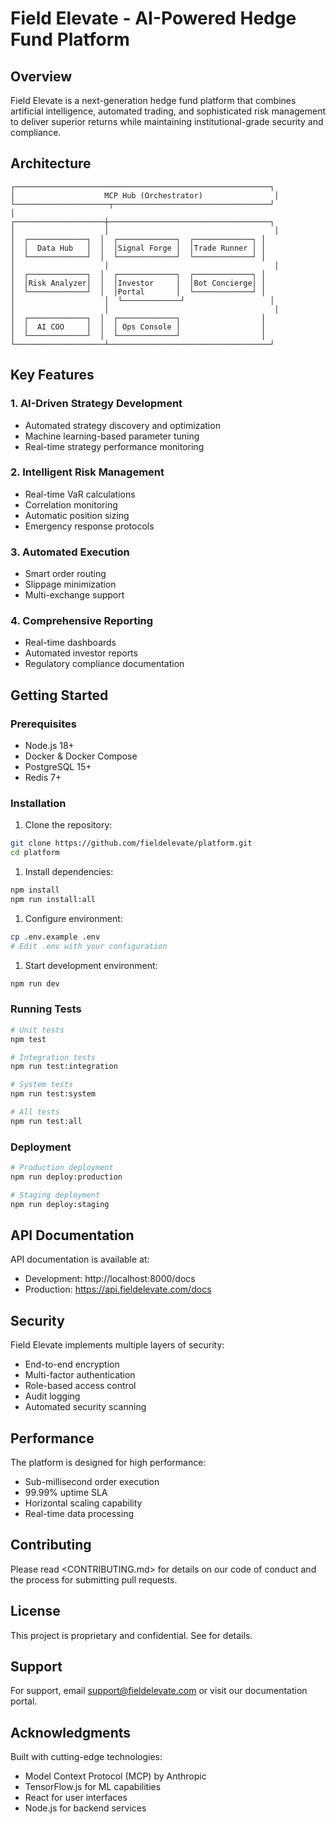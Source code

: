 # Field Elevate - AI-Powered Hedge Fund Platform

## Overview

Field Elevate is a next-generation hedge fund platform that combines artificial intelligence, automated trading, and sophisticated risk management to deliver superior returns while maintaining institutional-grade security and compliance.

## Architecture
```
┌─────────────────────────────────────────────────────────┐
│                    MCP Hub (Orchestrator)                │
└─────────────────────┬───────────────────────────────────┘
│
┌────────────────────┼────────────────────────────────────┐
│                    │                                     │
│  ┌─────────────┐  │  ┌─────────────┐  ┌─────────────┐ │
│  │  Data Hub   │  │  │Signal Forge │  │Trade Runner │ │
│  └─────────────┘  │  └─────────────┘  └─────────────┘ │
│                    │                                     │
│  ┌─────────────┐  │  ┌─────────────┐  ┌─────────────┐ │
│  │Risk Analyzer│  │  │Investor     │  │Bot Concierge│ │
│  └─────────────┘  │  │Portal       │  └─────────────┘ │
│                    │  └─────────────┘                   │
│                    │                                     │
│  ┌─────────────┐  │  ┌─────────────┐                  │
│  │  AI COO     │  │  │ Ops Console │                  │
│  └─────────────┘  │  └─────────────┘                  │
└────────────────────┴────────────────────────────────────┘
```
## Key Features

### 1. AI-Driven Strategy Development
- Automated strategy discovery and optimization
- Machine learning-based parameter tuning
- Real-time strategy performance monitoring

### 2. Intelligent Risk Management
- Real-time VaR calculations
- Correlation monitoring
- Automatic position sizing
- Emergency response protocols

### 3. Automated Execution
- Smart order routing
- Slippage minimization
- Multi-exchange support

### 4. Comprehensive Reporting
- Real-time dashboards
- Automated investor reports
- Regulatory compliance documentation

## Getting Started

### Prerequisites
- Node.js 18+
- Docker & Docker Compose
- PostgreSQL 15+
- Redis 7+

### Installation

1. Clone the repository:
```bash
git clone https://github.com/fieldelevate/platform.git
cd platform
```

1. Install dependencies:

```bash
npm install
npm run install:all
```

1. Configure environment:

```bash
cp .env.example .env
# Edit .env with your configuration
```

1. Start development environment:

```bash
npm run dev
```

### Running Tests

```bash
# Unit tests
npm test

# Integration tests
npm run test:integration

# System tests
npm run test:system

# All tests
npm run test:all
```

### Deployment

```bash
# Production deployment
npm run deploy:production

# Staging deployment
npm run deploy:staging
```

## API Documentation

API documentation is available at:

- Development: http://localhost:8000/docs
- Production: https://api.fieldelevate.com/docs

## Security

Field Elevate implements multiple layers of security:

- End-to-end encryption
- Multi-factor authentication
- Role-based access control
- Audit logging
- Automated security scanning

## Performance

The platform is designed for high performance:

- Sub-millisecond order execution
- 99.99% uptime SLA
- Horizontal scaling capability
- Real-time data processing

## Contributing

Please read <CONTRIBUTING.md> for details on our code of conduct and the process for submitting pull requests.

## License

This project is proprietary and confidential. See <LICENSE> for details.

## Support

For support, email support@fieldelevate.com or visit our documentation portal.

## Acknowledgments

Built with cutting-edge technologies:

- Model Context Protocol (MCP) by Anthropic
- TensorFlow.js for ML capabilities
- React for user interfaces
- Node.js for backend services

